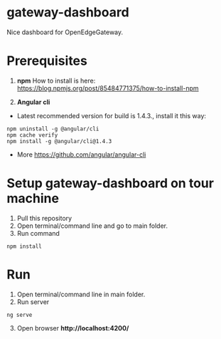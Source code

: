 # gateway-dashboard
Nice dashboard for OpenEdgeGateway.

# Prerequisites

1. **npm**
How to install is here: https://blog.npmjs.org/post/85484771375/how-to-install-npm

2. **Angular cli**

* Latest recommended version for build is 1.4.3., install it this way:
```
npm uninstall -g @angular/cli
npm cache verify
npm install -g @angular/cli@1.4.3
```
* More https://github.com/angular/angular-cli

# Setup gateway-dashboard on tour machine

1. Pull this repository
2. Open terminal/command line and go to main folder.
3. Run command

```
npm install
```

# Run

1.  Open terminal/command line in main folder.
2. Run server
```
ng serve
```
3. Open browser **http://localhost:4200/**
